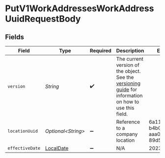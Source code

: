 # PutV1WorkAddressesWorkAddressUuidRequestBody


## Fields

| Field                                                                                                                                                             | Type                                                                                                                                                              | Required                                                                                                                                                          | Description                                                                                                                                                       | Example                                                                                                                                                           |
| ----------------------------------------------------------------------------------------------------------------------------------------------------------------- | ----------------------------------------------------------------------------------------------------------------------------------------------------------------- | ----------------------------------------------------------------------------------------------------------------------------------------------------------------- | ----------------------------------------------------------------------------------------------------------------------------------------------------------------- | ----------------------------------------------------------------------------------------------------------------------------------------------------------------- |
| `version`                                                                                                                                                         | *String*                                                                                                                                                          | :heavy_check_mark:                                                                                                                                                | The current version of the object. See the [versioning guide](https://docs.gusto.com/embedded-payroll/docs/idempotency) for information on how to use this field. |                                                                                                                                                                   |
| `locationUuid`                                                                                                                                                    | *Optional\<String>*                                                                                                                                               | :heavy_minus_sign:                                                                                                                                                | Reference to a company location                                                                                                                                   | 6a119be7-b4b0-4e27-aaa0-89d5f2524635                                                                                                                              |
| `effectiveDate`                                                                                                                                                   | [LocalDate](https://docs.oracle.com/javase/8/docs/api/java/time/LocalDate.html)                                                                                   | :heavy_minus_sign:                                                                                                                                                | N/A                                                                                                                                                               | 2023-05-15                                                                                                                                                        |
